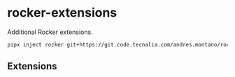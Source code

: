 # rocker-extensions

Additional Rocker extensions.

```bash
pipx inject rocker git+https://git.code.tecnalia.com/andres.montano/rocker_extensions.git
```

## Extensions


